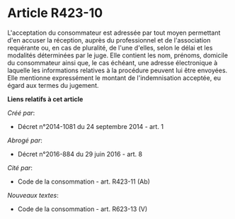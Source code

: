 # Article R423-10

L'acceptation du consommateur est adressée par tout moyen permettant d'en accuser la réception, auprès du professionnel et de
l'association requérante ou, en cas de pluralité, de l'une d'elles, selon le délai et les modalités déterminées par le juge.
Elle contient les nom, prénoms, domicile du consommateur ainsi que, le cas échéant, une adresse électronique à laquelle les
informations relatives à la procédure peuvent lui être envoyées. Elle mentionne expressément le montant de l'indemnisation
acceptée, eu égard aux termes du jugement.

**Liens relatifs à cet article**

_Créé par_:

  - Décret n°2014-1081 du 24 septembre 2014 - art. 1

_Abrogé par_:

  - Décret n°2016-884 du 29 juin 2016 - art. 8

_Cité par_:

  - Code de la consommation - art. R423-11 (Ab)

_Nouveaux textes_:

  - Code de la consommation - art. R623-13 (V)
